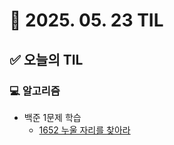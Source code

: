 # 📅 2025. 05. 23 TIL

## ✅ 오늘의 TIL

### 💻 알고리즘

- 백준 1문제 학습  
  - [1652 누울 자리를 찾아라](https://www.acmicpc.net/problem/1652)
